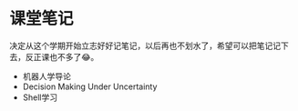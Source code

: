 # 课堂笔记
决定从这个学期开始立志好好记笔记，以后再也不划水了，希望可以把笔记记下去，反正课也不多了:joy:。
- 机器人学导论
- Decision Making Under Uncertainty
- Shell学习
